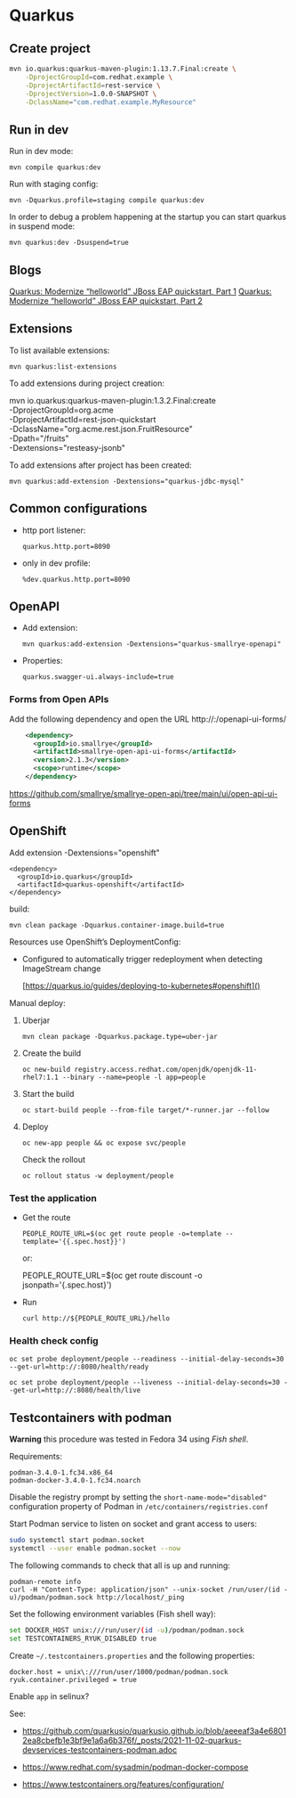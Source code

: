 Quarkus
================================================

Create project
------------------------------------------------

```sh
mvn io.quarkus:quarkus-maven-plugin:1.13.7.Final:create \
    -DprojectGroupId=com.redhat.example \
    -DprojectArtifactId=rest-service \
    -DprojectVersion=1.0.0-SNAPSHOT \
    -DclassName="com.redhat.example.MyResource"
```

Run in dev
------------------------------------------------

Run in dev mode:

	mvn compile quarkus:dev

Run with staging config: 

	mvn -Dquarkus.profile=staging compile quarkus:dev

In order to debug a problem happening at the startup you can start quarkus in suspend mode:

	mvn quarkus:dev -Dsuspend=true

Blogs
------------------------------------------------

[Quarkus: Modernize “helloworld” JBoss EAP quickstart, Part 1](https://developers.redhat.com/blog/2019/11/07/quarkus-modernize-helloworld-jboss-eap-quickstart-part-1/)
[Quarkus: Modernize “helloworld” JBoss EAP quickstart, Part 2](https://developers.redhat.com/blog/2019/11/08/quarkus-modernize-helloworld-jboss-eap-quickstart-part-2/)

Extensions
------------------------------------------------

To list available extensions:

	mvn quarkus:list-extensions

To add extensions during project creation:

mvn io.quarkus:quarkus-maven-plugin:1.3.2.Final:create \
    -DprojectGroupId=org.acme \
    -DprojectArtifactId=rest-json-quickstart \
    -DclassName="org.acme.rest.json.FruitResource" \
    -Dpath="/fruits" \
    -Dextensions="resteasy-jsonb"

To add extensions after project has been created:

	mvn quarkus:add-extension -Dextensions="quarkus-jdbc-mysql"


Common configurations
------------------------------------------------

- http port listener:

  ```
  quarkus.http.port=8090
  ```

- only in dev profile:

  ```
  %dev.quarkus.http.port=8090
  ```

OpenAPI
------------------------------------------------

- Add extension:

      mvn quarkus:add-extension -Dextensions="quarkus-smallrye-openapi"

- Properties:

      quarkus.swagger-ui.always-include=true

### Forms from Open APIs

Add the following dependency and open the URL http://<host>:<port>/openapi-ui-forms/

```xml
    <dependency>
      <groupId>io.smallrye</groupId>
      <artifactId>smallrye-open-api-ui-forms</artifactId>
      <version>2.1.3</version>
      <scope>runtime</scope>
    </dependency>
```

https://github.com/smallrye/smallrye-open-api/tree/main/ui/open-api-ui-forms

OpenShift
------------------------------------------------

Add extension  -Dextensions="openshift"

    <dependency>
      <groupId>io.quarkus</groupId>
      <artifactId>quarkus-openshift</artifactId>
    </dependency>

build:

	mvn clean package -Dquarkus.container-image.build=true

Resources use OpenShift’s DeploymentConfig:

- Configured to automatically trigger redeployment when detecting ImageStream change

  [https://quarkus.io/guides/deploying-to-kubernetes#openshift]()

Manual deploy:

1. Uberjar
  
   ```
   mvn clean package -Dquarkus.package.type=uber-jar
   ```

2. Create the build

	   oc new-build registry.access.redhat.com/openjdk/openjdk-11-rhel7:1.1 --binary --name=people -l app=people

3. Start the build

	   oc start-build people --from-file target/*-runner.jar --follow

4. Deploy

   ```
   oc new-app people && oc expose svc/people
   ```

   Check the rollout

	   oc rollout status -w deployment/people

### Test the application

- Get the route

	  PEOPLE_ROUTE_URL=$(oc get route people -o=template --template='{{.spec.host}}')

  or:

    PEOPLE_ROUTE_URL=$(oc get route discount -o jsonpath='{.spec.host}')

- Run

	  curl http://${PEOPLE_ROUTE_URL}/hello

### Health check config

	oc set probe deployment/people --readiness --initial-delay-seconds=30 --get-url=http://:8080/health/ready

	oc set probe deployment/people --liveness --initial-delay-seconds=30 --get-url=http://:8080/health/live

Testcontainers with podman
---------------------------------------------------------

**Warning** this procedure was tested in Fedora 34 using _Fish shell_.

Requirements:

```
podman-3.4.0-1.fc34.x86_64
podman-docker-3.4.0-1.fc34.noarch
```

Disable the registry prompt by setting the `short-name-mode="disabled"` configuration property of Podman in `/etc/containers/registries.conf`

Start Podman service to listen on socket and grant access to users:

```sh
sudo systemctl start podman.socket
systemctl --user enable podman.socket --now
```

The following commands to check that all is up and running:

```
podman-remote info
curl -H "Content-Type: application/json" --unix-socket /run/user/(id -u)/podman/podman.sock http://localhost/_ping
```

Set the following environment variables (Fish shell way):

```sh
set DOCKER_HOST unix:///run/user/(id -u)/podman/podman.sock
set TESTCONTAINERS_RYUK_DISABLED true
```

Create `~/.testcontainers.properties` and the following properties:

```
docker.host = unix\:///run/user/1000/podman/podman.sock
ryuk.container.privileged = true
```

Enable `app` in selinux?

See:

- https://github.com/quarkusio/quarkusio.github.io/blob/aeeeaf3a4e68012ea8cbefb1e3bf9e1a6a6b376f/_posts/2021-11-02-quarkus-devservices-testcontainers-podman.adoc

- https://www.redhat.com/sysadmin/podman-docker-compose

- https://www.testcontainers.org/features/configuration/